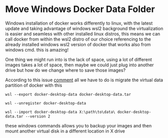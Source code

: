 # Move Windows Docker Data Folder

Windows installation of docker works differently to linux, with the latest update and taking advantage
of windows wsl2 background the virtualization is easier and seamless with other installed linux distros,
this means we can call docker from within the wsl2 distro of our choice referencing to the already installed windows 
wsl2 version of docker that works also from windows cmd. this is amazing!

One thing we might run into is the lack of space, using a lot of different images takes a lot of space, then maybe 
we could just plug into another drive but how do we change where to save those images?

According to this issue [comment](https://github.com/docker/for-win/issues/185#issuecomment-640521418) all we have 
to do is migrate the virtual data partition of docker with this

`wsl --export docker-desktop-data docker-desktop-data.tar`

`wsl --unregister docker-desktop-data`

`wsl --import docker-desktop-data X:\path\to\data\ docker-desktop-data.tar --version 2`

these windows commands allows you to backup your images and then mount another virtual disk in a different location in X drive